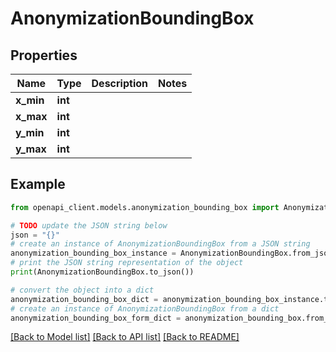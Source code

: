 # AnonymizationBoundingBox


## Properties

Name | Type | Description | Notes
------------ | ------------- | ------------- | -------------
**x_min** | **int** |  | 
**x_max** | **int** |  | 
**y_min** | **int** |  | 
**y_max** | **int** |  | 

## Example

```python
from openapi_client.models.anonymization_bounding_box import AnonymizationBoundingBox

# TODO update the JSON string below
json = "{}"
# create an instance of AnonymizationBoundingBox from a JSON string
anonymization_bounding_box_instance = AnonymizationBoundingBox.from_json(json)
# print the JSON string representation of the object
print(AnonymizationBoundingBox.to_json())

# convert the object into a dict
anonymization_bounding_box_dict = anonymization_bounding_box_instance.to_dict()
# create an instance of AnonymizationBoundingBox from a dict
anonymization_bounding_box_form_dict = anonymization_bounding_box.from_dict(anonymization_bounding_box_dict)
```
[[Back to Model list]](../README.md#documentation-for-models) [[Back to API list]](../README.md#documentation-for-api-endpoints) [[Back to README]](../README.md)


